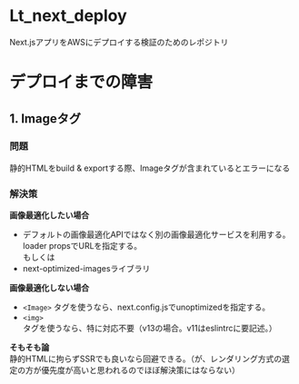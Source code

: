 # Lt_next_deploy
Next.jsアプリをAWSにデプロイする検証のためのレポジトリ

# デプロイまでの障害

## 1. Imageタグ
### 問題
静的HTMLをbuild & exportする際、Imageタグが含まれているとエラーになる
### 解決策
__画像最適化したい場合__
- デフォルトの画像最適化APIではなく別の画像最適化サービスを利用する。loader propsでURLを指定する。  
もしくは
- next-optimized-imagesライブラリ

__画像最適化しない場合__
- `<Image>` タグを使うなら、next.config.jsでunoptimizedを指定する。
- `<img>` タグを使うなら、特に対応不要（v13の場合。v11はeslintrcに要記述。）

__そもそも論__  
静的HTMLに拘らずSSRでも良いなら回避できる。（が、レンダリング方式の選定の方が優先度が高いと思われるのでほぼ解決策にはならない）
